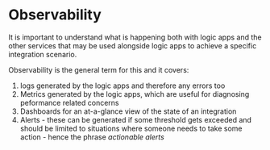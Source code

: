 # Observability
It is important to understand what is happening both with logic apps and the other services that may be used alongside logic apps to achieve a specific integration scenario.

Observability is the general term for this and it covers:
1. logs generated by the logic apps and therefore any errors too
2. Metrics generated by the logic apps, which are useful for diagnosing peformance related concerns
3. Dashboards for an at-a-glance view of the state of an integration
4. Alerts - these can be generated if some threshold gets exceeded and should be limited to situations where someone needs to take some action - hence the phrase *actionable alerts*

